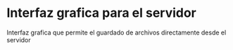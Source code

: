 Interfaz grafica para el servidor
========

Interfaz grafica que permite el guardado de archivos directamente desde el servidor
